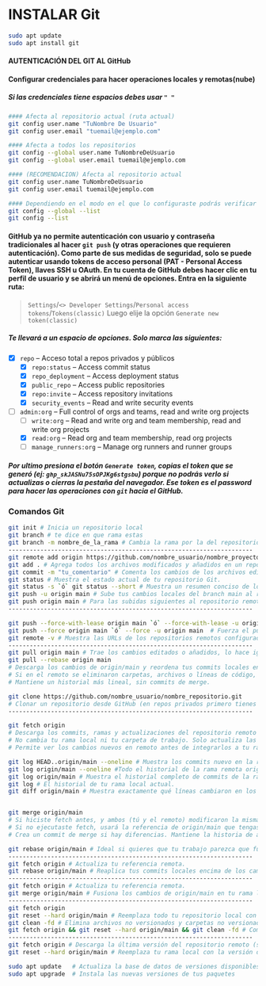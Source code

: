 # INSTALAR Git
```bash
sudo apt update
sudo apt install git
```
#### AUTENTICACIÓN DEL GIT AL GitHub
#### Configurar credenciales para hacer operaciones locales y remotas(nube)
##### Si las credenciales tiene espacios debes usar `" "`
```bash
#### Afecta al repositorio actual (ruta actual)
git config user.name "TuNombre De Usuario"
git config user.email "tuemail@ejemplo.com"

#### Afecta a todos los repositorios
git config --global user.name TuNombreDeUsuario
git config --global user.email tuemail@ejemplo.com

#### (RECOMENDACION) Afecta al repositorio actual
git config user.name TuNombreDeUsuario
git config user.email tuemail@ejemplo.com

#### Dependiendo en el modo en el que lo configuraste podrás verificar las credenciales
git config --global --list
git config --list
```
#### GitHub ya no permite autenticación con usuario y contraseña tradicionales al hacer `git push` (y otras operaciones que requieren autenticación). Como parte de sus medidas de seguridad, solo se puede autenticar usando tokens de acceso personal (PAT - Personal Access Token), llaves SSH u OAuth. En tu cuenta de GitHub debes hacer clic en tu perfil de usuario y se abrirá un menú de opciones. Entra en la siguiente ruta:
>`Settings`/`<> Developer Settings`/`Personal access tokens`/`Tokens(classic)`  Luego elije la opción `Generate new token(classic)`
##### Te llevará a un espacio de opciones. Solo marca las siguientes:
- [x] `repo` – Acceso total a repos privados y públicos
    - [x] `repo:status` – Access commit status
    - [x] `repo_deployment` – Access deployment status
    - [x] `public_repo` – Access public repositories
    - [x] `repo:invite` – Access repository invitations
    - [x] `security_events` – Read and write security events
- [ ] `admin:org` – Full control of orgs and teams, read and write org projects
    - [ ] `write:org` – Read and write org and team membership, read and write org projects
    - [x] `read:org` – Read org and team membership, read org projects
    - [ ] `manage_runners:org` – Manage org runners and runner groups
##### Por ultimo presiona el botón `Generate token`, copias el token que se generó (ej: `ghp_skJASNu75sOPJKg6stgsbu`) porque no podrás verlo si actualizas o cierras la pestaña del navegador. Ese token es el password para hacer las operaciones con `git` hacia el GitHub.
### Comandos Git
```bash
git init # Inicia un repositorio local
git branch # te dice en que rama estas
git branch -m nombre_de_la_rama # Cambia la rama por la del repositorio remoto o dejalo por default. Default (main, master).
---------------------------------------------------------------------
git remote add origin https://github.com/nombre_usuario/nombre_proyecto.git # Conectar repositorio remoto con el local
git add . # Agrega todos los archivos modificados y añadidos en un repositorio local (área de staging), preparándolos para el próximo commit.
git commit -m "tu_comentario" # Comenta los cambios de los archivos editados y añadidos.
git status # Muestra el estado actual de tu repositorio Git.
git status -s `ó` git status --short # Muestra un resumen conciso de los cambios, usando códigos de una o dos letras para indicar el estado de cada archivo (ej: ?? para no rastreado,  M para modificado, A  para agregado).
git push -u origin main # Sube tus cambios locales del branch main al repositorio remoto. Cambiar nombre de rama si quieres crear uno nuevo en GitHub y subir cambios 
git push origin main # Para las subidas siguientes al repositorio remoto, una vez que ya estableciste la conexión inicial con git push `-u origin main`
---------------------------------------------------------------------

git push --force-with-lease origin main `ó` --force-with-lease -u origin main  # Verifica si hubo cambios en el remoto antes de forzar le push y sobrescribirlo evitando el cambio de alguien.
git push --force origin main `ó` --force -u origin main  # Fuerza el push, sobrescribiendo el historial y archivos remotos. Puede borrar cambios de otros si no se tiene cuidado.
git remote -v # Muestra las URLs de los repositorios remotos configurados. Útil para verificar a dónde se están enviando o desde dónde se están trayendo los cambios.
---------------------------------------------------------------------
git pull origin main # Trae los cambios editados o añadidos, lo hace igual con nuevos archivos añadidos
git pull --rebase origin main
# Descarga los cambios de origin/main y reordena tus commits locales encima de ellos.
# Si en el remoto se eliminaron carpetas, archivos o líneas de código, en tu local también se reflejarán esos cambios al finalizar el rebase.
# Mantiene un historial más lineal, sin commits de merge.

git clone https://github.com/nombre_usuario/nombre_repositorio.git
# Clonar un repositorio desde GitHub (en repos privados primero tienes que tener acceso, puedes clonar si es repositorio propio)
---------------------------------------------------------------------

git fetch origin
# Descarga los commits, ramas y actualizaciones del repositorio remoto origin.
# No cambia tu rama local ni tu carpeta de trabajo. Solo actualiza las referencias remotas (por ejemplo, origin/main).
# Permite ver los cambios nuevos en remoto antes de integrarlos a tu rama local.

git log HEAD..origin/main --oneline # Muestra los commits nuevo en la rama remota.
git log origin/main --oneline #Todo el historial de la rama remota origin/main.
git log origin/main # Muestra el historial completo de commits de la rama remota origin/main.
git log	# El historial de tu rama local actual.
git diff origin/main # Muestra exactamente qué líneas cambiaron en los archivos, comparando tu rama local con la rama remota origin/main.


git merge origin/main
# Si hiciste fetch antes, y ambos (tú y el remoto) modificaron la misma línea de un archivo, Git generará un conflicto que debes resolver.
# Si no ejecutaste fetch, usará la referencia de origin/main que tengas localmente (puede estar desactualizada) y no detectará cambios recientes del remoto.
# Crea un commit de merge si hay diferencias. Mantiene la historia de ambos flujos de trabajo.

git rebase origin/main # Ideal si quieres que tu trabajo parezca que fue hecho “después” de los cambios en remoto o locales.
---------------------------------------------------------------------
git fetch origin # Actualiza tu referencia remota.
git rebase origin/main # Reaplica tus commits locales encima de los cambios de origin/main, como si los hubieras hecho después.
---------------------------------------------------------------------
git fetch origin # Actualiza tu referencia remota.
git merge origin/main # Fusiona los cambios de origin/main en tu rama local, manteniendo tus cambios locales y combinándolos con los remotos.
---------------------------------------------------------------------
git fetch origin
git reset --hard origin/main # Reemplaza todo tu repositorio local con el estado de origin/main.
git clean -fd # Elimina archivos no versionados y carpetas no versionadas.
git fetch origin && git reset --hard origin/main && git clean -fd # Comando directo
---------------------------------------------------------------------
git fetch origin # Descarga la última versión del repositorio remoto (sin tocar tus archivos aún).
git reset --hard origin/main # Reemplaza tu rama local con la versión del remoto. Tu trabajo local se borra y se reemplaza completamente con lo que hay en el remoto.

sudo apt update   # Actualiza la base de datos de versiones disponibles
sudo apt upgrade  # Instala las nuevas versiones de tus paquetes

```
